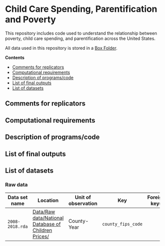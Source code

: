 # Child Care Spending, Parentification and Poverty 

This repository includes code used to understand the relationship between poverty, child care spending, and parentification across the United States.

All data used in this repository is stored in a [Box Folder](https://uchicago.box.com/s/rz7ws0e14e9d515tdud1qv89mutaqqbq).

**Contents**
- [Comments for replicators](#comments-for-replicators)
- [Computational requirements](#computational-requirements)
- [Description of programs/code](#description-of-programscode)
- [List of final outputs](#list-of-final-outputs)
- [List of datasets](#list-of-datasets)


## Comments for replicators

## Computational requirements

## Description of programs/code

## List of final outputs

## List of datasets

### Raw data

| Data set name    | Location                     | Unit of observation | Key        | Foreign keys | Main variables                          | Instrument/source |
|------------------|------------------------------|---------------------|------------|--------------|-----------------------------------------|-------------------|
| `2008-2018.rda` | [Data/Raw data/National Database of Children Prices/](https://uchicago.app.box.com/folder/204998108361)| County-Year | `county_fips_code`| | `state_name`, `county_name`,`unr_16`, `mcsa`, `mc_infant`,`mc_toddler`,`mc_preschool`| [National Database of Children Prices](chrome-extension://efaidnbmnnnibpcajpcglclefindmkaj/https://www.dol.gov/sites/dolgov/files/WB/media/NationalDatabaseofChildcarePricesTechnicalGuideFinal.pdf)|
